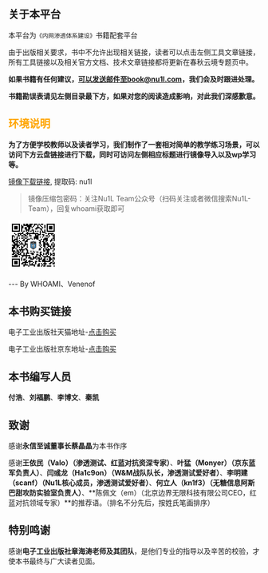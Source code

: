 ## 关于本平台

本平台为`《内网渗透体系建设》`书籍配套平台

由于出版相关要求，书中不允许出现相关链接，读者可以点击左侧工具文章链接，所有工具链接以及相关官方文档、技术文章链接都将更新在春秋云境专题页中。

**如果书籍有任何建议，可以发送邮件至book@nu1l.com，我们会及时跟进处理。**

**书籍勘误表请见左侧目录最下方，如果对您的阅读造成影响，对此我们深感歉意。**

## <font color='orange'>环境说明</font>

**为了方便学校教师以及读者学习，我们制作了一套相对简单的教学练习场景，可以访问下方云盘链接进行下载，同时可访问左侧相应标题进行镜像导入以及wp学习等。**

[镜像下载链接](https://pan.baidu.com/s/12N_uJOcffJEMqqTK5oQrXQ), 提取码: nu1l 

> 镜像压缩包密码：关注Nu1L Team公众号（扫码关注或者微信搜索Nu1L-Team），回复whoami获取即可

<img src="./qr.jpg" width=100px/>

--- By WHOAMI、Venenof

## 本书购买链接

电子工业出版社天猫地址-[点击购买](https://detail.tmall.com/item.htm?id=682800252866&spm=a21y7.12701734.0.0.45fa47a1qVJS8s)

电子工业出版社京东地址-[点击购买](https://item.jd.com/13378771.html)

## 本书编写人员

**付浩**、**刘福鹏**、**李博文**、**秦凯**

## 致谢

感谢**永信至诚董事长蔡晶晶**为本书作序

感谢**王依民（Valo）（渗透测试、红蓝对抗资深专家）**、**叶猛（Monyer）（京东蓝军负责人）**、**闫彧龙（Ha1c9on）（W&M战队队长，渗透测试爱好者）**、**李明建（scanf）（Nu1L核心成员，渗透测试爱好者）**、**何立人（kn1f3）（无糖信息阿斯巴甜攻防实验室负责人）**、**陈佩文（em）（北京边界无限科技有限公司CEO，红蓝对抗领域专家）**的推荐语。（排名不分先后，按姓氏笔画排序）

## 特别鸣谢

感谢**电子工业出版社章海涛老师及其团队**，是他们专业的指导以及辛苦的校验，才使本书最终与广大读者见面。
